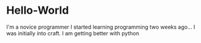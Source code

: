 # Hello-World
I'm a novice programmer
I started learning programming two weeks ago...
I was initially into craft.
I am getting better with python
